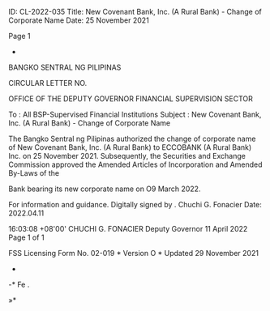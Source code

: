 ID: CL-2022-035
Title: New Covenant Bank, Inc. (A Rural Bank) - Change of Corporate Name
Date: 25 November 2021

Page 1

*

BANGKO SENTRAL NG PILIPINAS

CIRCULAR LETTER NO.

OFFICE OF THE DEPUTY GOVERNOR FINANCIAL SUPERVISION SECTOR

To : All BSP-Supervised Financial Institutions Subject : New Covenant Bank, Inc. (A Rural Bank) - Change of Corporate Name

The Bangko Sentral ng Pilipinas authorized the change of corporate name of New Covenant Bank, Inc. (A Rural Bank) to ECCOBANK (A Rural Bank) Inc. on 25 November 2021. Subsequently, the Securities and Exchange Commission approved the Amended Articles of Incorporation and Amended By-Laws of the

Bank bearing its new corporate name on O9 March 2022.

For information and guidance. Digitally signed by . Chuchi G. Fonacier Date: 2022.04.11

16:03:08 +08'00' CHUCHI G. FONACIER Deputy Governor 11 April 2022 Page 1 of 1

FSS Licensing Form No. 02-019 * Version O * Updated 29 November 2021

-

-* Fe .

»*